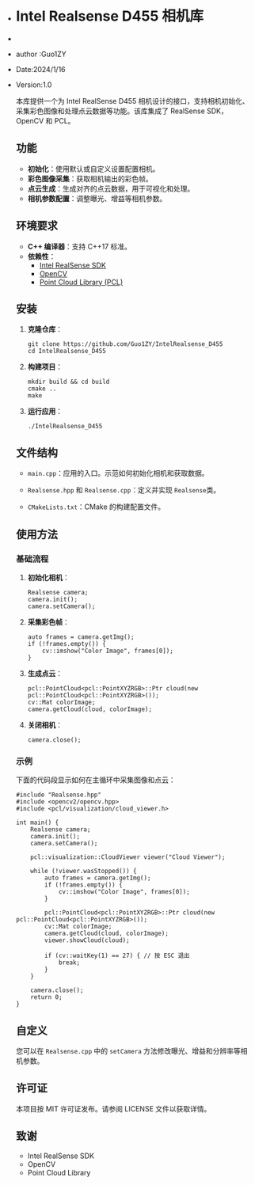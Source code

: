 * # Intel Realsense D455 相机库

* 

* author :Guo1ZY

* Date:2024/1/16

* Version:1.0

  本库提供一个为 Intel RealSense D455 相机设计的接口，支持相机初始化、采集彩色图像和处理点云数据等功能。该库集成了 RealSense SDK，OpenCV 和 PCL。

  ## 功能

  - **初始化**：使用默认或自定义设置配置相机。
  - **彩色图像采集**：获取相机输出的彩色帧。
  - **点云生成**：生成对齐的点云数据，用于可视化和处理。
  - **相机参数配置**：调整曝光、增益等相机参数。

  ## 环境要求

  - **C++ 编译器**：支持 C++17 标准。
  - **依赖性**：
    - [Intel RealSense SDK](https://github.com/IntelRealSense/librealsense)
    - [OpenCV](https://opencv.org/)
    - [Point Cloud Library (PCL)](https://pointclouds.org/)

  ## 安装

  1. **克隆仓库**：

     ```
     git clone https://github.com/Guo1ZY/IntelRealsense_D455
     cd IntelRealsense_D455
     ```

  2. **构建项目**：

     ```
     mkdir build && cd build
     cmake ..
     make
     ```

  3. **运行应用**：

     ```
     ./IntelRealsense_D455
     ```

  ## 文件结构

  - `main.cpp`：应用的入口。示范如何初始化相机和获取数据。
  
  - `Realsense.hpp` 和 `Realsense.cpp`：定义并实现 `Realsense`类。

  - `CMakeLists.txt`：CMake 的构建配置文件。

  
  ## 使用方法
  
  ### 基础流程
  
  1. **初始化相机**：
  
     ```
     Realsense camera;
     camera.init();
     camera.setCamera();
     ```
  
  2. **采集彩色帧**：
  
     ```
     auto frames = camera.getImg();
     if (!frames.empty()) {
         cv::imshow("Color Image", frames[0]);
     }
     ```
  
  3. **生成点云**：
  
     ```
     pcl::PointCloud<pcl::PointXYZRGB>::Ptr cloud(new pcl::PointCloud<pcl::PointXYZRGB>());
     cv::Mat colorImage;
     camera.getCloud(cloud, colorImage);
     ```
  
  4. **关闭相机**：
  
     ```
     camera.close();
     ```
  
  ### 示例
  
  下面的代码段显示如何在主循环中采集图像和点云：
  
  ```
  #include "Realsense.hpp"
  #include <opencv2/opencv.hpp>
  #include <pcl/visualization/cloud_viewer.h>
  
  int main() {
      Realsense camera;
      camera.init();
      camera.setCamera();
  
      pcl::visualization::CloudViewer viewer("Cloud Viewer");
  
      while (!viewer.wasStopped()) {
          auto frames = camera.getImg();
          if (!frames.empty()) {
              cv::imshow("Color Image", frames[0]);
          }
  
          pcl::PointCloud<pcl::PointXYZRGB>::Ptr cloud(new pcl::PointCloud<pcl::PointXYZRGB>());
          cv::Mat colorImage;
          camera.getCloud(cloud, colorImage);
          viewer.showCloud(cloud);
  
          if (cv::waitKey(1) == 27) { // 按 ESC 退出
              break;
          }
      }
  
      camera.close();
      return 0;
  }
  ```
  
  ## 自定义
  
  您可以在 `Realsense.cpp` 中的 `setCamera` 方法修改曝光、增益和分辨率等相机参数。
  
  ## 许可证
  
  本项目按 MIT 许可证发布。请参阅 LICENSE 文件以获取详情。
  
  ## 致谢
  
  - Intel RealSense SDK
  - OpenCV
  - Point Cloud Library
